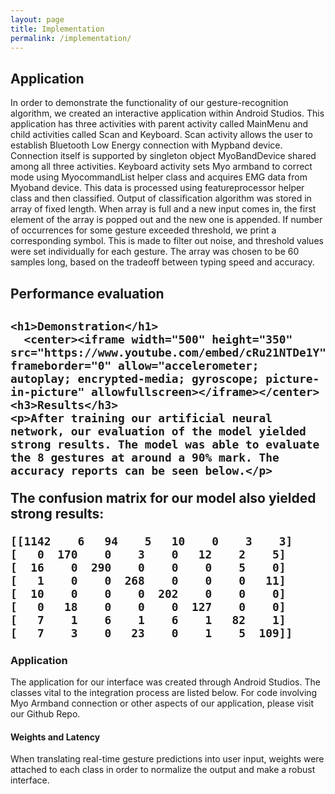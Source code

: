 ```yaml
---
layout: page
title: Implementation
permalink: /implementation/
---
```


<html>
  <body>
    <h2>Application</h2>
        <p>In order to demonstrate the functionality of our gesture-recognition algorithm, we created an interactive application within Android Studios. This application has three activities with parent activity called MainMenu and child activities called Scan and Keyboard. Scan activity allows the user to establish Bluetooth Low Energy connection with Mypband device. Connection itself is supported by singleton object MyoBandDevice shared among all three activities. Keyboard activity sets Myo armband to correct mode using MyocommandList helper class and acquires EMG data from Myoband device. This data is processed using featureprocessor helper class and then classified. Output of  classification algorithm was stored in array of fixed length. When array is full and a new input comes in, the first element of the array is popped out and the new one is appended. If number of occurrences for some gesture exceeded threshold, we print a corresponding symbol. This is made to filter out noise, and threshold values were set individually for each gesture. The array was chosen to be 60 samples long, based on the tradeoff between typing speed and accuracy.</p>
    <h2>Performance evaluation<h2>    
    <p></p>
    

    <h1>Demonstration</h1>
      <center><iframe width="500" height="350" src="https://www.youtube.com/embed/cRu21NTDe1Y" frameborder="0" allow="accelerometer; autoplay; encrypted-media; gyroscope; picture-in-picture" allowfullscreen></iframe></center>
    <h3>Results</h3>
    <p>After training our artificial neural network, our evaluation of the model yielded strong results. The model was able to evaluate the 8 gestures at around a 90% mark. The accuracy reports can be seen below.</p>
  </body></html>

 The confusion matrix for our model also yielded strong results:
  ```
  [[1142    6   94    5   10    0    3    3]
  [   0  170    0    3    0   12    2    5]
  [  16    0  290    0    0    0    5    0]
  [   1    0    0  268    0    0    0   11]
  [  10    0    0    0  202    0    0    0]
  [   0   18    0    0    0  127    0    0]
  [   7    1    6    1    6    1   82    1]
  [   7    3    0   23    0    1    5  109]]
  ```
### Application 
The application for our interface was created through Android Studios. The classes vital to the integration process are listed below. For code involving Myo Armband connection or other aspects of our application, please visit our Github Repo. 
#### Weights and Latency
When translating real-time gesture predictions into user input, weights were attached to each class in order to normalize the output and make a robust interface. 

